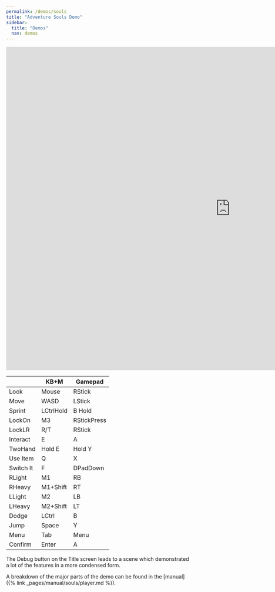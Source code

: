 ```yaml
---
permalink: /demos/souls
title: "Adventure Souls Demo"
sidebar:
  title: "Demos"
  nav: demos
---
```


<iframe frameborder="0" src="https://itch.io/embed-upload/11581123?color=000000" allowfullscreen="" width="1220" height="880"><a href="https://softleitner.itch.io/aak-adventuresouls-demo">Play AAK AdventureSouls Demo on itch.io</a></iframe>

|         |KB+M     |Gamepad    |
|---------|---------|-----------|
|Look     |Mouse    |RStick     |
|Move     |WASD     |LStick     |
|Sprint   |LCtrlHold|B Hold     |
|LockOn   |M3       |RStickPress|
|LockLR   |R/T      |RStick     |
|Interact |E        |A          |
|TwoHand  |Hold E   |Hold Y     |
|Use Item |Q        |X          |
|Switch It|F        |DPadDown   |
|RLight   |M1       |RB         |
|RHeavy   |M1+Shift |RT         |
|LLight   |M2       |LB         |
|LHeavy   |M2+Shift |LT         |
|Dodge    |LCtrl    |B          |
|Jump     |Space    |Y          |
|Menu     |Tab      |Menu       |
|Confirm  |Enter    |A          |

The Debug button on the Title screen leads to a scene which demonstrated a lot of the features in a more condensed form.

A breakdown of the major parts of the demo can be found in the [manual]({% link _pages/manual/souls/player.md %}).